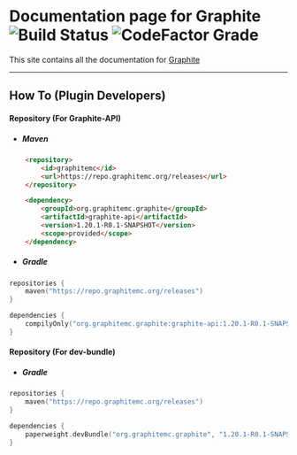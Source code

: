 # Documentation page for Graphite ![Build Status](https://img.shields.io/github/actions/workflow/status/GraphiteMC/Graphite/build.yml)  ![CodeFactor Grade](https://img.shields.io/codefactor/grade/github/GraphiteMC/Graphite/ver%2F1.20.1)

This site contains all the documentation for [Graphite](https://github.com/GraphiteMC/Graphite)
___
## How To (Plugin Developers)

#### Repository (For Graphite-API)
  * ##### Maven
```html
    <repository>
        <id>graphitemc</id>
        <url>https://repo.graphitemc.org/releases</url>
    </repository>
```
```html
    <dependency>
        <groupId>org.graphitemc.graphite</groupId>
        <artifactId>graphite-api</artifactId>
        <version>1.20.1-R0.1-SNAPSHOT</version>
        <scope>provided</scope>
    </dependency>
```

* ##### Gradle
```kotlin
repositories {
    maven("https://repo.graphitemc.org/releases")
}
```
```kotlin
dependencies {
    compilyOnly("org.graphitemc.graphite:graphite-api:1.20.1-R0.1-SNAPSHOT")
}
```


#### Repository (For dev-bundle)
* ##### Gradle
```kotlin
repositories {
    maven("https://repo.graphitemc.org/releases")
}
```
```kotlin
dependencies {
    paperweight.devBundle("org.graphitemc.graphite", "1.20.1-R0.1-SNAPSHOT")
}
```